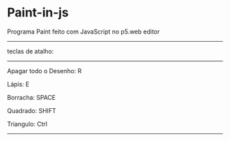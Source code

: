 # Paint-in-js
Programa Paint feito com JavaScript no p5.web editor

----------------------------------------------------

teclas de atalho:

----------------------------------------------------

Apagar todo o Desenho: R

Lápis: E

Borracha: SPACE

Quadrado: SHIFT

Triangulo: Ctrl

----------------------------------------------------
